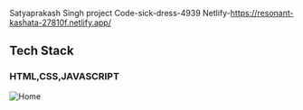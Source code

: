  Satyaprakash Singh
 project Code-sick-dress-4939
 Netlify-https://resonant-kashata-27810f.netlify.app/
 
<h2>Tech Stack</h2>

<h3>  HTML,CSS,JAVASCRIPT</h3>

 
![Home](https://user-images.githubusercontent.com/105920688/208399602-b66ab7eb-724c-4f1e-85e1-8bdc406de125.png)    
